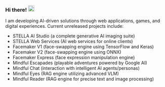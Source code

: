 ### Hi there! <img src="https://media.giphy.com/media/hvRJCLFzcasrR4ia7z/giphy.gif" width="20px"></a>

I am developing AI-driven solutions through web applications, games, and digital experiences. Current unreleased projects include:

- STELLA AI Studio (a complete generative AI imaging suite)
- STELLA Web Services (AI web services for online clients)
- Facemaker V1 (face-swapping engine using TensorFlow and Keras)
- Facemaker V2 (face-swapping engine using ONNX)
- Facemaker Express (face expression manipulation engine)
- Mindful Escapades (playable adventures powered by Google AI)
- Mindful Chat (interaction with intelligent AI agents/personas)
- Mindful Eyes (RAG engine utilizing advanced VLM)
- Mindful Reader (RAG engine for precise text and image processing)
